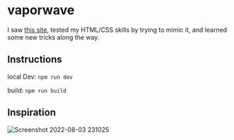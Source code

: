 # vaporwave

I saw [this site](https://trashtastetour22.com/), tested my HTML/CSS skills by trying to mimic it, and learned some new tricks along the way.


## Instructions

local Dev: `npm run dev`

build: `npm run build`


## Inspiration 


![Screenshot 2022-08-03 231025](https://user-images.githubusercontent.com/9358828/182754859-278b4b02-30b7-47bb-a587-c26b1cb3cccb.png)
